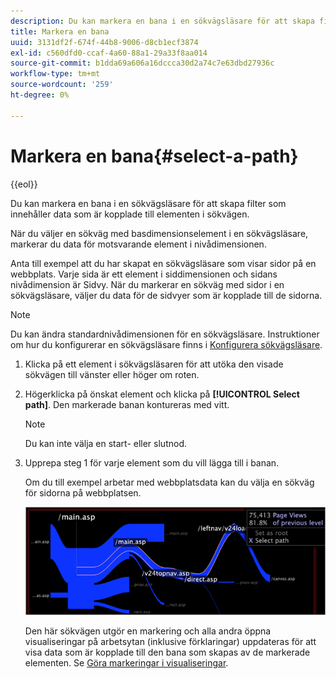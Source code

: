 ```yaml
---
description: Du kan markera en bana i en sökvägsläsare för att skapa filter som innehåller data som är kopplade till elementen i sökvägen.
title: Markera en bana
uuid: 3131df2f-674f-44b8-9006-d8cb1ecf3874
exl-id: c560dfd0-ccaf-4a60-88a1-29a33f8aa014
source-git-commit: b1dda69a606a16dccca30d2a74c7e63dbd27936c
workflow-type: tm+mt
source-wordcount: '259'
ht-degree: 0%

---
```


# Markera en bana{#select-a-path}

{{eol}}

Du kan markera en bana i en sökvägsläsare för att skapa filter som innehåller data som är kopplade till elementen i sökvägen.

När du väljer en sökväg med basdimensionselement i en sökvägsläsare, markerar du data för motsvarande element i nivådimensionen.

Anta till exempel att du har skapat en sökvägsläsare som visar sidor på en webbplats. Varje sida är ett element i siddimensionen och sidans nivådimension är Sidvy. När du markerar en sökväg med sidor i en sökvägsläsare, väljer du data för de sidvyer som är kopplade till de sidorna.

>[!NOTE]
>
>Du kan ändra standardnivådimensionen för en sökvägsläsare. Instruktioner om hur du konfigurerar en sökvägsläsare finns i [Konfigurera sökvägsläsare](../../../../home/c-get-started/c-intf-anlys-ftrs/t-config-path-brwsr.md#task-bbb3ddaa140a414f984b697c2b8202a3).

1. Klicka på ett element i sökvägsläsaren för att utöka den visade sökvägen till vänster eller höger om roten.
1. Högerklicka på önskat element och klicka på **[!UICONTROL Select path]**. Den markerade banan kontureras med vitt.

   >[!NOTE]
   >
   >Du kan inte välja en start- eller slutnod.

1. Upprepa steg 1 för varje element som du vill lägga till i banan.

   Om du till exempel arbetar med webbplatsdata kan du välja en sökväg för sidorna på webbplatsen.

   ![](assets/client-path.png)

   Den här sökvägen utgör en markering och alla andra öppna visualiseringar på arbetsytan (inklusive förklaringar) uppdateras för att visa data som är kopplade till den bana som skapas av de markerade elementen. Se [Göra markeringar i visualiseringar](../../../../home/c-get-started/c-vis/c-sel-vis/c-sel-vis.md#concept-012870ec22c7476e9afbf3b8b2515746).
